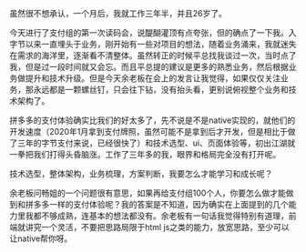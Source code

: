 虽然很不想承认，一个月后，我就工作三年半，并且26岁了。

今天进行了支付组的第一次读码会，说醍醐灌顶有点夸张，但的确点了一下我。入字节以来一直埋头于业务，刚开始有一些对项目的想法，随着业务涌来，我就迷失在需求的海洋里，逐渐看不清整体。虽然转正的时候平总找我谈过一次，当时点了我，但是过一段时间就又会忘。而且平总提的建议是更多的熟悉业务，然后根据业务做提升和技术升级。但是今天余老板在会上的发言让我觉得，如果仅仅关注业务，那永远都是一颗螺丝钉，只会往下钻，没有抬头看，更别说俯视整个业务和技术架构了。

拼多多的支付体验确实比我们的好太多了，先不说是不是native实现的，就他们的开发速度（2020年1月拿到支付牌照，虽然可能不是拿到后才开发，但是相比于做了三年的字节支付来说，已经很快了）和技术选型、ui、页面体验等，初出江湖就一拳把我们打得头昏脑涨。工作了三年多的我，眼界和格局完全没有打开呢。

技术选型，整体架构，业务梳理，方案判断，我要怎么才能学习和成长呢？

余老板问畅姐的一个问题很有意思，如果再给支付组100个人，你要怎么做才能做到和拼多多一样的支付体验呢？我的答案是不知道，因为确实在上面提到的几个能力里我都不够成熟，连基本的想法都没有。余老板有一句话我觉得特别有道理，前端就讲究一个灵活，不要把思路局限于html js之类的能力，放宽思路，至少可以让native帮你呀。